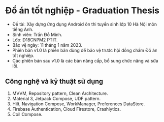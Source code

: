 # Đồ án tốt nghiệp - Graduation Thesis
* Đề tài: Xây dựng ứng dụng Android ôn thi tuyển sinh lớp 10 Hà Nội môn tiếng Anh.
* Sinh viên: Trần Đỗ Minh.
* Lớp: D18CNPM2 PTIT.
* Bảo vệ ngày: 11 tháng 1 năm 2023.
* Phiên bản v1.0 là phiên bản dùng để bảo vệ trước hội đồng chấm Đồ án tốt nghiệp.
* Các phiên bản sau v1.0 là các bản nâng cấp, bổ sung chức năng và sửa lỗi.

## Công nghệ và kỹ thuật sử dụng
1. MVVM, Repository pattern, Clean Architecture.
2. Material 3, Jetpack Compose, UDF pattern.
3. Hilt, Navigation Compose, WorkManager, Preferences DataStore.
4. Firebase Authentication, Cloud Firestore, Crashlytics.
5. Coil Compose.
